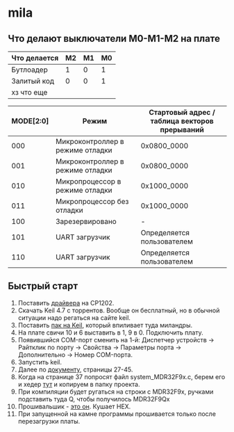 mila
===========

Что делают выключатели М0-M1-M2 на плате
----------------------------------------

|Что делается|M2|M1|M0|
|----|----|----|----|
|Бутлоадер|1|0|1|
|Залитый код|0|0|1|
|хз что еще||||



|MODE[2:0] | Режим | Стартовый адрес / таблица векторов прерываний |
|----|----|----|
| 000 | Микроконтроллер в режиме отладки | 0х0800_0000 |
| 001 | Микроконтроллер в режиме отладки | 0х0800_0000 | 
| 010 | Микропроцессор в режиме отладки  | 0х1000_0000 |
| 011 | Микропроцессор без отладки | 0х1000_0000 |
| 100 | Зарезервировано | - |
| 101 | UART загрузчик | Определяется пользователем |
| 110 | UART загрузчик |Определяется пользователем | 



Быстрый старт
-------------

1. Поставить [драйвера](CP2102WinDrivers) на CP1202.
2. Скачать Keil 4.7 с торрентов. Вообще он бесплатный, но в обычной ситуации надо регаться на сайте keil.
3. Поставить [пак на Keil](Milandr.MDR1986BExx.1.3.0.pack), который впиливает туда миландры.
4. На плате свичи 10 и 6 выставить в 1, 9 в 0. Подключить плату.
5. Появившийся COM-порт сменить на 1-й: Диспетчер устройств -> Райтклик по порту -> Свойства -> Параметры порта -> Дополнительно -> Номер COM-порта.
6. Запустить keil.
7. Далее по [документу](/docs/05-LDM-K1986BE92QI-manual.pdf), страницы 27-45.
8. Когда на странице 37 попросят файл system_MDR32F9x.c, берем его и хедер [тут](https://github.com/PeterBeklemishev/mila/tree/master/Standart%20Peripheral%20Library%20MDR32F9Qx%20MDR1986VE1T%20MDR1986VE3T%2BGCC/CMSIS/CM3/DeviceSupport/MDR32F9Qx/startup/arm) и копируем в папку проекта.
9. При компиляции будет ругаться на строки с MDR32F9x, ручками подставить туда Q, чтобы получилось MDR32F9Qx
10. Прошивальшик - [это он](https://github.com/PeterBeklemishev/mila/tree/master/1986UARTWSD). Кушает HEX.
11. При запущенной на камне программы прошивается только после перезагрузки платы.
